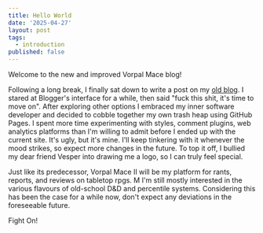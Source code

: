 ```yaml
---
title: Hello World
date: '2025-04-27'
layout: post
tags: 
  - introduction
published: false
---
```

Welcome to the new and improved Vorpal Mace blog!

Following a long break, I finally sat down to write a post on my [old blog](https://vorpalmace.blogspot.com/). I stared at Blogger's interface for a while, then said "fuck this shit, it's time to move on". After exploring other options I embraced my inner software developer and decided to cobble together my own trash heap using GitHub Pages. I spent more time experimenting with styles, comment plugins, web analytics platforms than I'm willing to admit before I ended up with the current site. It's ugly, but it's mine. I'll keep tinkering with it whenever the mood strikes, so expect more changes in the future. To top it off, I bullied my dear friend Vesper into drawing me a logo, so I can truly feel special.

Just like its predecessor, Vorpal Mace II will be my platform for rants, reports, and reviews on tabletop rpgs. M
I'm still mostly interested in the various flavours of old-school D&D and percentile systems. Considering this has been the case for a while now, don't expect any deviations in the foreseeable future.

Fight On!
